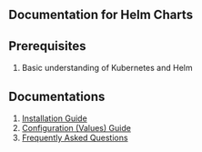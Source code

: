 Documentation for Helm Charts
---

## Prerequisites

1. Basic understanding of Kubernetes and Helm

## Documentations

1. [Installation Guide](INSTALL.md)
2. [Configuration (Values) Guide](CONFIGURATION.md) 
3. [Frequently Asked Questions](FAQ.md)
